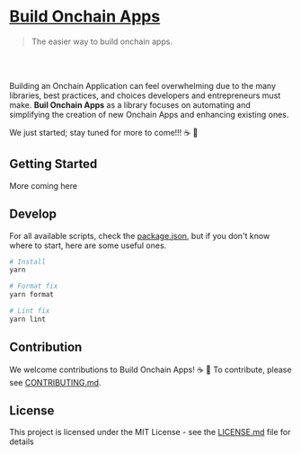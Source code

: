 # [Build Onchain Apps](https://github.com/base-org/build-onchain-apps)

> The easier way to build onchain apps.

<br />
<br />

Building an Onchain Application can feel overwhelming due to the many libraries, best practices, and choices developers and entrepreneurs must make. **Buil Onchain Apps** as a library focuses on automating and simplifying the creation of new Onchain Apps and enhancing existing ones.

We just started; stay tuned for more to come!!! ☕️ 🔵
                
## Getting Started

More coming here

## Develop

For all available scripts, check the [package.json](https://github.com/base-org/build-onchain-apps/blob/main/package.json), but if you don't know where to start, here are some useful ones.

```bash
# Install
yarn

# Format fix
yarn format

# Lint fix
yarn lint
```

## Contribution

We welcome contributions to Build Onchain Apps! ☕️ 🔵
To contribute, please see [CONTRIBUTING.md](CONTRIBUTING.md).

## License

This project is licensed under the MIT License - see the [LICENSE.md](LICENSE.md) file for details
